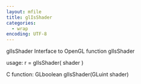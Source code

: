 ```yaml
---
layout: mfile
title: glIsShader
categories:
  - wrap
encoding: UTF-8
---
```


glIsShader  Interface to OpenGL function glIsShader

usage:  r = glIsShader( shader )

C function:  GLboolean glIsShader(GLuint shader)